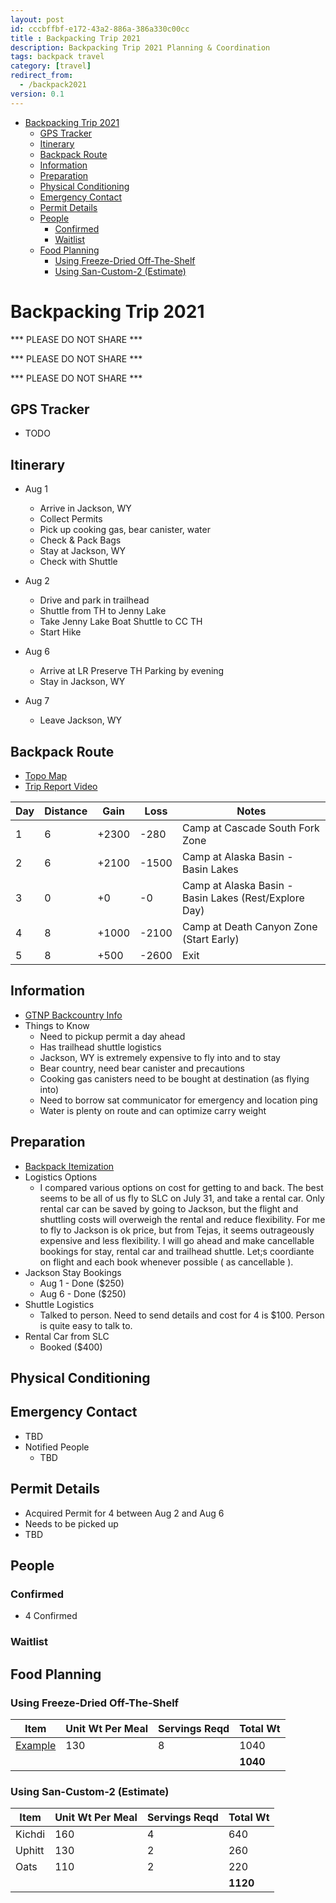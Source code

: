 ```yaml
---
layout: post
id: cccbffbf-e172-43a2-886a-386a330c00cc
title : Backpacking Trip 2021 
description: Backpacking Trip 2021 Planning & Coordination 
tags: backpack travel 
category: [travel]
redirect_from:
  - /backpack2021
version: 0.1
---
```


- [Backpacking Trip 2021](#backpacking-trip-2021)
  - [GPS Tracker](#gps-tracker)
  - [Itinerary](#itinerary)
  - [Backpack Route](#backpack-route)
  - [Information](#information)
  - [Preparation](#preparation)
  - [Physical Conditioning](#physical-conditioning)
  - [Emergency Contact](#emergency-contact)
  - [Permit Details](#permit-details)
  - [People](#people)
    - [Confirmed](#confirmed)
    - [Waitlist](#waitlist)
  - [Food Planning](#food-planning)
    - [Using Freeze-Dried Off-The-Shelf](#using-freeze-dried-off-the-shelf)
    - [Using San-Custom-2 (Estimate)](#using-san-custom-2-estimate)

# Backpacking Trip 2021

*** PLEASE DO NOT SHARE ***

*** PLEASE DO NOT SHARE ***

*** PLEASE DO NOT SHARE ***

## GPS Tracker

* TODO

## Itinerary 

- Aug 1 
  - Arrive in Jackson, WY
  - Collect Permits
  - Pick up cooking gas, bear canister, water
  - Check & Pack Bags
  - Stay at Jackson, WY
  - Check with Shuttle
  
- Aug 2
  - Drive and park in trailhead
  - Shuttle from TH to Jenny Lake
  - Take Jenny Lake Boat Shuttle to CC TH 
  - Start Hike

- Aug 6
  - Arrive at LR Preserve TH Parking by evening
  - Stay in Jackson, WY

- Aug 7
  - Leave Jackson, WY

## Backpack Route

- [Topo Map](https://caltopo.com/m/NP1F)
- [Trip Report Video](https://www.youtube.com/watch?v=BGDntCrl6ak)

 | Day | Distance | Gain  | Loss  | Notes                                                 |
 | --- | -------- | ----- | ----- | ----------------------------------------------------- |
 | 1   | 6        | +2300 | -280  | Camp at Cascade South Fork Zone                       |
 | 2   | 6        | +2100 | -1500 | Camp at Alaska Basin - Basin Lakes                    |
 | 3   | 0        | +0    | -0    | Camp at Alaska Basin - Basin Lakes (Rest/Explore Day) |
 | 4   | 8        | +1000 | -2100 | Camp at Death Canyon Zone (Start Early)               |
 | 5   | 8        | +500  | -2600 | Exit                                                  |

## Information
- [GTNP Backcountry Info](https://www.nps.gov/grte/planyourvisit/upload/grte_backcountry.pdf)
- Things to Know
  - Need to pickup permit a day ahead
  - Has trailhead shuttle logistics
  - Jackson, WY is extremely expensive to fly into and to stay
  - Bear country, need bear canister and precautions
  - Cooking gas canisters need to be bought at destination (as flying into)
  - Need to borrow sat communicator for emergency and location ping
  - Water is plenty on route and can optimize carry weight

## Preparation

- [Backpack Itemization](https://1drv.ms/x/s!Au4_6JRfzLRRnkEhQCpjtOc5AsKd?e=dUPQGH)
- Logistics Options
  - I compared various options on cost for getting to and back. The best seems to be all of us fly to SLC on July 31, and take a rental car. Only rental car can be saved by going to Jackson, but the flight and shuttling costs will overweigh the rental and reduce flexibility. For me to fly to Jackson is ok price, but from Tejas, it seems outrageously expensive and less flexibility. I will go ahead and make cancellable bookings for stay, rental car and trailhead shuttle. Let;s coordiante on flight and each book whenever possible ( as cancellable ).
- Jackson Stay Bookings 
  - Aug 1 - Done ($250)
  - Aug 6 - Done ($250)
- Shuttle Logistics
  - Talked to person. Need to send details and cost for 4 is $100. Person is quite easy to talk to. 
- Rental Car from SLC
  - Booked ($400)

## Physical Conditioning

## Emergency Contact
- TBD
- Notified People
  - TBD

## Permit Details
- Acquired Permit for 4 between Aug 2 and Aug 6
- Needs to be picked up
- TBD

## People

### Confirmed
- 4 Confirmed

### Waitlist


## Food Planning

### Using Freeze-Dried Off-The-Shelf 
| Item                                                                           | Unit Wt Per Meal | Servings Reqd | Total Wt |
| ------------------------------------------------------------------------------ | ---------------- | ------------- | -------- |
| [Example](https://mountainhouse.com/products/mexican-adobo-rice-chicken-pouch) | 130              | 8             | 1040     |
|                                                                                |                  |               | **1040** |

### Using San-Custom-2 (Estimate)
| Item   | Unit Wt Per Meal | Servings Reqd | Total Wt |
| ------ | ---------------- | ------------- | -------- |
| Kichdi | 160              | 4             | 640      |
| Uphitt | 130              | 2             | 260      |
| Oats   | 110              | 2             | 220      |
|        |                  |               | **1120** |

